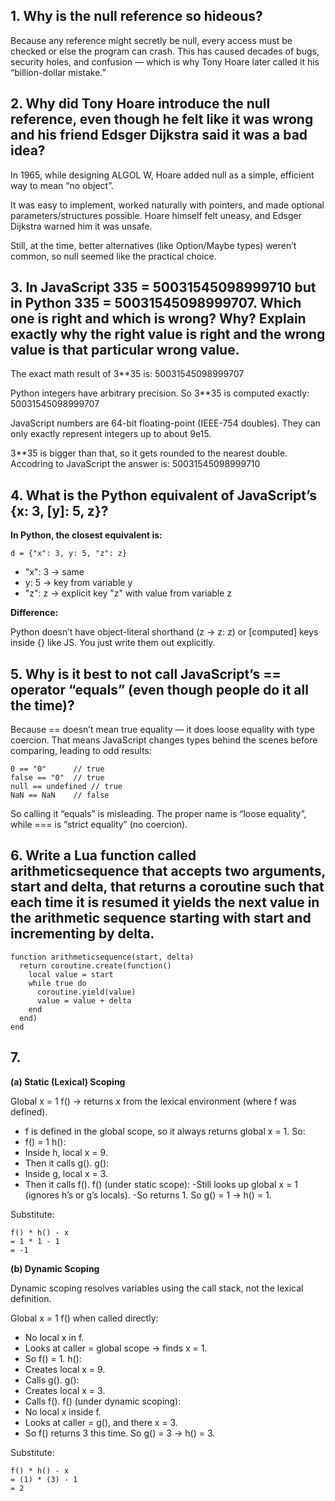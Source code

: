 ## 1. Why is the null reference so hideous?


Because any reference might secretly be null, every access must be checked or else the program can crash.
This has caused decades of bugs, security holes, and confusion — which is why Tony Hoare later called it his “billion-dollar mistake.”


## 2. Why did Tony Hoare introduce the null reference, even though he felt like it was wrong and his friend Edsger Dijkstra said it was a bad idea?


In 1965, while designing ALGOL W, Hoare added null as a simple, efficient way to mean “no object”.

It was easy to implement, worked naturally with pointers, and made optional parameters/structures possible.
Hoare himself felt uneasy, and Edsger Dijkstra warned him it was unsafe.

Still, at the time, better alternatives (like Option/Maybe types) weren’t common, so null seemed like the practical choice.


## 3. In JavaScript 3**35 = 50031545098999710 but in Python 3**35 = 50031545098999707. Which one is right and which is wrong? Why? Explain exactly why the right value is right and the wrong value is that particular wrong value. 


The exact math result of 3**35 is:
50031545098999707

Python integers have arbitrary precision.
So 3**35 is computed exactly:
50031545098999707

JavaScript numbers are 64-bit floating-point (IEEE-754 doubles).
They can only exactly represent integers up to about 9e15.

3**35 is bigger than that, so it gets rounded to the nearest double. Accodring to JavaScript the answer is:
50031545098999710

## 4. What is the Python equivalent of JavaScript’s {x: 3, [y]: 5, z}?

**In Python, the closest equivalent is:**

```
d = {"x": 3, y: 5, "z": z}
```

- "x": 3 → same
- y: 5 → key from variable y
- "z": z → explicit key "z" with value from variable z

**Difference:**

Python doesn’t have object-literal shorthand (z → z: z) or [computed] keys inside {} like JS. You just write them out explicitly.

## 5. Why is it best to not call JavaScript’s == operator “equals” (even though people do it all the time)?

Because == doesn’t mean true equality — it does loose equality with type coercion.
That means JavaScript changes types behind the scenes before comparing, leading to odd results:

```
0 == "0"      // true
false == "0"  // true
null == undefined // true
NaN == NaN    // false
```

So calling it “equals” is misleading.
The proper name is “loose equality”, while === is “strict equality” (no coercion).

## 6. Write a Lua function called arithmeticsequence that accepts two arguments, start and delta, that returns a coroutine such that each time it is resumed it yields the next value in the arithmetic sequence starting with start and incrementing by delta.

```
function arithmeticsequence(start, delta)
  return coroutine.create(function()
    local value = start
    while true do
      coroutine.yield(value)
      value = value + delta
    end
  end)
end
```

## 7. 

**(a) Static (Lexical) Scoping**

Global x = 1
f() → returns x from the lexical environment (where f was defined).
- f is defined in the global scope, so it always returns global x = 1.
So:
- f() = 1
h():
- Inside h, local x = 9.
- Then it calls g().
g():
- Inside g, local x = 3.
- Then it calls f().
f() (under static scope):
-Still looks up global x = 1 (ignores h’s or g’s locals).
-So returns 1.
So g() = 1 → h() = 1.

Substitute:
```
f() * h() - x 
= 1 * 1 - 1 
= -1
```

**(b) Dynamic Scoping**

Dynamic scoping resolves variables using the call stack, not the lexical definition.

Global x = 1
f() when called directly:
- No local x in f.
- Looks at caller = global scope → finds x = 1.
- So f() = 1.
h():
- Creates local x = 9.
- Calls g().
g():
- Creates local x = 3.
- Calls f().
f() (under dynamic scoping):
- No local x inside f.
- Looks at caller = g(), and there x = 3.
- So f() returns 3 this time.
So g() = 3 → h() = 3.

Substitute:
```
f() * h() - x
= (1) * (3) - 1
= 2
```
